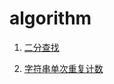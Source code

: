 # algorithm

1. [二分查找](https://github.com/QingyaFan/algorithm/blob/master/search/binary-search.go)

2. [字符串单次重复计数](https://github.com/QingyaFan/algorithm/blob/master/word-count.go)